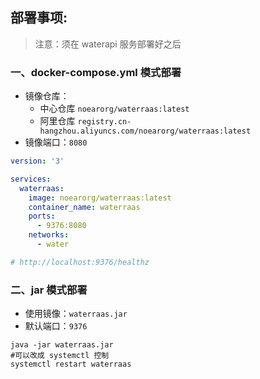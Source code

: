 ## 部署事项:

> 注意：须在 waterapi 服务部署好之后

### 一、docker-compose.yml 模式部署

* 镜像仓库：
    * 中心仓库 `noearorg/waterraas:latest`
    * 阿里仓库 `registry.cn-hangzhou.aliyuncs.com/noearorg/waterraas:latest`
* 镜像端口：`8080`


```yaml
version: '3'

services:
  waterraas:
    image: noearorg/waterraas:latest
    container_name: waterraas
    ports:
      - 9376:8080
    networks:
      - water

# http://localhost:9376/healthz

```


### 二、jar 模式部署

* 使用镜像：`waterraas.jar`
* 默认端口：`9376`

```shell
java -jar waterraas.jar
#可以改成 systemctl 控制
systemctl restart waterraas
```
